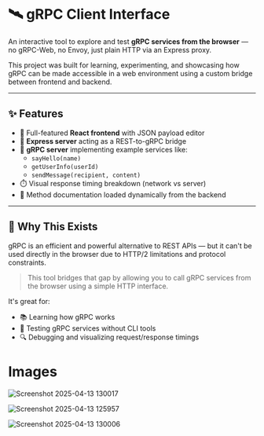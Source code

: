 # 🛰️ gRPC Client Interface

An interactive tool to explore and test **gRPC services from the browser** — no gRPC-Web, no Envoy, just plain HTTP via an Express proxy.

This project was built for learning, experimenting, and showcasing how gRPC can be made accessible in a web environment using a custom bridge between frontend and backend.

---

## ✨ Features

- 🚀 Full-featured **React frontend** with JSON payload editor
- 🔌 **Express server** acting as a REST-to-gRPC bridge
- 🧠 **gRPC server** implementing example services like:
  - `sayHello(name)`
  - `getUserInfo(userId)`
  - `sendMessage(recipient, content)`
- ⏱️ Visual response timing breakdown (network vs server)
- 📜 Method documentation loaded dynamically from the backend

---

## 🧠 Why This Exists

gRPC is an efficient and powerful alternative to REST APIs — but it can't be used directly in the browser due to HTTP/2 limitations and protocol constraints.

> This tool bridges that gap by allowing you to call gRPC services from the browser using a simple HTTP interface.

It's great for:
- 📚 Learning how gRPC works
- 🧪 Testing gRPC services without CLI tools
- 🔍 Debugging and visualizing request/response timings

# Images
![Screenshot 2025-04-13 130017](https://github.com/user-attachments/assets/8e4f0522-cbba-4b18-ba4e-fb78ad9a3a84)

![Screenshot 2025-04-13 125957](https://github.com/user-attachments/assets/b38d5874-f886-4dd6-885c-963227806d69)

![Screenshot 2025-04-13 130006](https://github.com/user-attachments/assets/52efa910-77b0-4927-afe9-07b2ec64b5b3)






